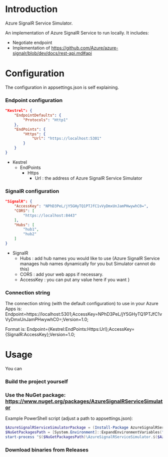 # Introduction 
Azure SignalR Service Simulator.

An implementation of Azure SignalR Service to run locally.
It includes:
 * Negotiate endpoint
 * Implementation of https://github.com/Azure/azure-signalr/blob/dev/docs/rest-api.md#api

# Configuration

The configuration in appsettings.json is self explaining.

### Endpoint configuration

```json
"Kestrel": {
    "EndpointDefaults": {
        "Protocols": "Http1"
    },
    "EndPoints": {
        "Https": {
            "Url": "https://localhost:5301"
        }
    }
}
```

* Kestrel
  * EndPoints
    * Https
      * Url		: the address of Azure SignalR Service Simulator

### SignalR configuration

```json
"SignalR": {
    "AccessKey": "NPhD3PeL/jY5GHyTQ1PTJfC1vVyDmxUnJamPHwywhC0=",
    "CORS": [
        "https://localhost:8443"
    ],
    "Hubs": [
        "hub1",
        "hub2"
    ]
}
```

* SignalR
  * Hubs		: add hub names you would like to use (Azure SignalR Service manages hub names dynamically for you but Simulator cannot do this)
  * CORS		: add your web apps if necessary.
  * AccessKey	: you can put any value here if you want
}

### Connection string

The connection string (with the default configuration) to use in your Azure Apps is:
Endpoint=https://localhost:5301;AccessKey=NPhD3PeL/jY5GHyTQ1PTJfC1vVyDmxUnJamPHwywhC0=;Version=1.0;

Format is:
Endpoint={Kestrel:EndPoints:Https:Url};AccessKey={SignalR:AccessKey};Version=1.0;

# Usage

You can

### Build the project yourself

### Use the NuGet package: https://www.nuget.org/packages/AzureSignalRServiceSimulator
Example PowerShell script (adjust a path to appsettings.json):
```powershell
$AzureSignalRServiceSimulatorPackage = (Install-Package AzureSignalRServiceSimulator -Scope CurrentUser -Force)
$NuGetPackagesPath = [System.Environment]::ExpandEnvironmentVariables("%LOCALAPPDATA%\PackageManagement\NuGet\Packages")
start-process "$($NuGetPackagesPath)\AzureSignalRServiceSimulator.$($AzureSignalRServiceSimulatorPackage.Version)\executable\AzureSignalRServiceSimulator.exe" -Args "--ConfigFile=$($PSScriptRoot)\configs\AzureSignalRServiceSimulator\appsettings.json"
```

### Download binaries from Releases
